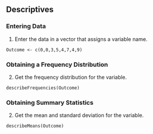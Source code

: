 
## Descriptives

### Entering Data

1. Enter the data in a vector that assigns a variable name.

```{r}
Outcome <- c(0,0,3,5,4,7,4,9)
```

###  Obtaining a Frequency Distribution

2. Get the frequency distribution for the variable.

```{r}
describeFrequencies(Outcome)
```

### Obtaining Summary Statistics

2. Get the mean and standard deviation for the variable.

```{r}
describeMeans(Outcome)
```

